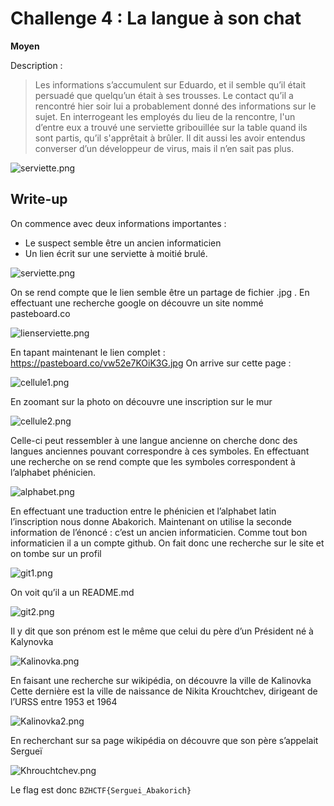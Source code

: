 # Challenge 4 : La langue à son chat

**Moyen**

Description :

> Les informations s’accumulent sur Eduardo, et il semble qu’il était persuadé que quelqu’un était à ses trousses. Le contact qu’il a rencontré hier soir lui a probablement donné des informations sur le sujet. En interrogeant les employés du lieu de la rencontre, l'un d’entre eux a trouvé une serviette gribouillée sur la table quand ils sont partis, qu’il s'apprêtait à brûler. Il dit aussi les avoir entendus converser d’un développeur de virus, mais il n’en sait pas plus.

![serviette.png](serviette.png)

## Write-up

On commence avec deux informations importantes :

- Le suspect semble être un ancien informaticien
- Un lien écrit sur une serviette à moitié brulé.

![serviette.png](serviette.png)

On se rend compte que le lien semble être un partage de fichier .jpg .
En effectuant une recherche google on découvre un site nommé pasteboard.co

![lienserviette.png](lienserviette.png)

En tapant maintenant le lien complet : https://pasteboard.co/vw52e7KOiK3G.jpg
On arrive sur cette page :

![cellule1.png](cellule1.png)

En zoomant sur la photo on découvre une inscription sur le mur

![cellule2.png](cellule2.png)

Celle-ci peut ressembler à une langue ancienne on cherche donc des langues anciennes pouvant correspondre à ces symboles.
En effectuant une recherche on se rend compte que les symboles correspondent à l’alphabet phénicien.

![alphabet.png](alphabet.png)

En effectuant une traduction entre le phénicien et l’alphabet latin l’inscription nous donne Abakorich.
Maintenant on utilise la seconde information de l’énoncé : c’est un ancien informaticien.
Comme tout bon informaticien il a un compte github.
On fait donc une recherche sur le site et on tombe sur un profil 

![git1.png](git1.png)

On voit qu’il a un README.md

![git2.png](git2.png)

Il y dit que son prénom est le même que celui du père d’un Président né à Kalynovka

![Kalinovka.png](Kalinovka.png)

En faisant une recherche sur wikipédia, on découvre la ville de Kalinovka
Cette dernière est la ville de naissance de Nikita Krouchtchev, dirigeant de l’URSS entre 1953 et 1964

![Kalinovka2.png](Kalinovka2.png)

En recherchant sur sa page wikipédia on découvre que son père s’appelait Sergueï

![Khrouchtchev.png](Khrouchtchev.png)

Le flag est donc `BZHCTF{Serguei_Abakorich}`
